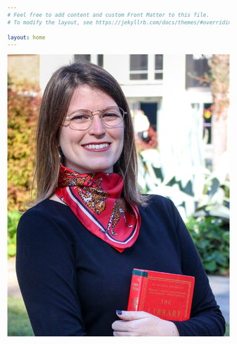 ```yaml
---
# Feel free to add content and custom Front Matter to this file.
# To modify the layout, see https://jekyllrb.com/docs/themes/#overriding-theme-defaults

layout: home
---
```

![Lisa Play](https://github.com/witchtropics/LPlaySite/blob/gh-pages/headshot.jpg)
